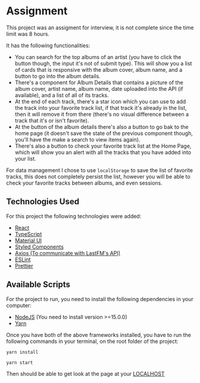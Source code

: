 # Assignment

This project was an assigment for interview, it is not complete since the time limit was 8 hours.

It has the following functionalities:

* You can search for the top albums of an artist (you have to click the button though, the input it's not of submit type). 
This will show you a list of cards that is responsive with the album cover, album name, and a button to go into the album details. 
* There's a component for Album Details that contains a picture of the album cover, artist name, album name, 
date uploaded into the API (if available), and a list of all of its tracks.
* At the end of each track, there's a star icon which you can use to add the track into your favorite track list,
if that track it's already in the list, then it will remove it from there (there's no visual difference between a track that it's or isn't favorite).
* At the button of the album details there's also a button to go bak to the home page
(it doesn't save the state of the previous component though, you'll have the make a search to view items again).
* There's also a button to check your favorite track list at the Home Page, which will show you an alert 
with all the tracks that you have added into your list.

For data management I chose to use `localStorage` to save the list of favorite tracks,
this does not completely persist the list, however you will be able to check your favorite tracks
between albums, and even sessions.

## Technologies Used

For this project the following technologies were added:

* [React](https://reactjs.org)
* [TypeScript](https://www.typescriptlang.org)
* [Material UI](https://mui.com)
* [Styled Components](https://styled-components.com)
* [Axios (To communicate with LastFM's API)](https://axios-http.com)
* [ESLint](https://eslint.org)
* [Prettier](https://prettier.io)

## Available Scripts

For the project to run, you need to install the following dependencies in your computer:

* [NodeJS](https://nodejs.org/en/) (You need to install version >=15.0.0)
* [Yarn](https://yarnpkg.com)

Once you have both of the above frameworks installed, you have to run the following commands in your terminal, on the root folder of the project:

```shell
yarn install
```


```shell
yarn start
```

Then should be able to get look at the page at your [LOCALHOST](http://localhost:3000)
